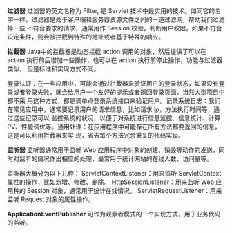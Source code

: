 **过滤器**
过滤器的英文名称为 Filter, 是 Servlet 技术中最实用的技术。如同它的名字一样，过滤器是处于客户端和服务器资源文件之间的一道过滤网，帮助我们过滤掉一些
不符合要求的请求，通常用作 Session 校验，判断用户权限，如果不符合设定条件，则会被拦截到特殊的地址或者基于特殊的响应。

**拦截器**
Java中的拦截器是动态拦截 action 调用的对象，然后提供了可以在 action 执行前后增加一些操作，也可以在 action 执行前停止操作，功能与过滤器类似，
但是标准和实现方式不同。

登录认证：在一些应用中，可能会通过拦截器来验证用户的登录状态，如果没有登录或者登录失败，就会给用户一个友好的提示或者返回登录页面，当然大型项目中都不采
用这种方式，都是调单点登录系统接口来验证用户。记录系统日志：我们在常见应用中，通常要记录用户的请求信息，比如请求 ip，方法执行时间等，通过这些记录可以
监控系统的状况，以便于对系统进行信息监控、信息统计、计算 PV、性能调优等。通用处理：在应用程序中可能存在所有方法都要返回的信息，这是可以利用拦截器来实
现，省去每个方法冗余重复的代码实现。

**监听器**
监听器通常用于监听 Web 应用程序中对象的创建、销毁等动作的发送，同时对监听的情况作出相应的处理，最常用于统计网站的在线人数、访问量等。

监听器大概分为以下几种：
ServletContextListener：用来监听 ServletContext 属性的操作，比如新增、修改、删除。
HttpSessionListener：用来监听 Web 应用种的 Session 对象，通常用于统计在线情况。
ServletRequestListener：用来监听 Request 对象的属性操作。

**ApplicationEventPublisher**
可作为观察者模式的一个实现方式，用于业务代码的监听。